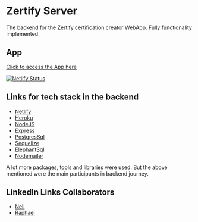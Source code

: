 # Zertify Server

The backend for the [Zertify](https://github.com/nelidiakonidze/Zertify/tree/master) certification creator WebApp. Fully functionality implemented. 

## App
[Click to access the App here](https://zertify.netlify.com/)

[![Netlify Status](https://api.netlify.com/api/v1/badges/817771ad-5424-4f3c-a002-5aadff6e167e/deploy-status)](https://app.netlify.com/sites/zertify/deploys)

## Links for tech stack in the backend
* [Netlify](https://www.netlify.com/)
* [Heroku](https://www.heroku.com/)
* [NodeJS](https://nodejs.org/en/)
* [Express](https://expressjs.com/de/)
* [PostgresSql](https://www.postgresql.org/)
* [Sequelize](http://docs.sequelizejs.com/)
* [ElephantSql](https://www.elephantsql.com/)
* [Nodemailer](https://nodemailer.com/about/)

A lot more packages, tools and libraries were used. But the above mentioned were the main participants in backend journey.

## LinkedIn Links Collaborators
* [Neli](https://www.linkedin.com/in/nelidiakonidze/)
* [Raphael](https://de.linkedin.com/in/raphael-lautenbacher-4940a6171/en)

